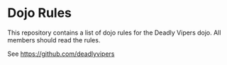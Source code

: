 Dojo Rules
==========

This repository contains a list of dojo rules for the Deadly Vipers dojo.
All members should read the rules.

See https://github.com/deadlyvipers

